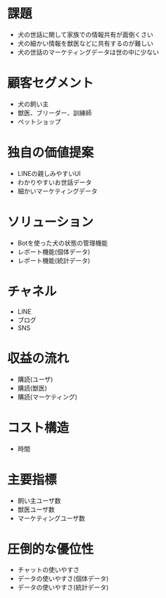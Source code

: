 # 課題
- 犬の世話に関して家族での情報共有が面倒くさい
- 犬の細かい情報を獣医などに共有するのが難しい
- 犬の世話のマーケティングデータは世の中に少ない

# 顧客セグメント
- 犬の飼い主
- 獣医、ブリーダー、訓練師
- ペットショップ

# 独自の価値提案
- LINEの親しみやすいUI
- わかりやすいお世話データ
- 細かいマーケティングデータ

# ソリューション
- Botを使った犬の状態の管理機能
- レポート機能(個体データ)
- レポート機能(統計データ)

# チャネル
- LINE
- ブログ
- SNS

# 収益の流れ
- 購読(ユーザ)
- 購読(獣医)
- 購読(マーケティング)

# コスト構造
- 時間

# 主要指標
- 飼い主ユーザ数
- 獣医ユーザ数
- マーケティングユーザ数

# 圧倒的な優位性
- チャットの使いやすさ
- データの使いやすさ(個体データ)
- データの使いやすさ(統計データ)
